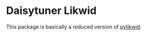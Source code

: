 # Daisytuner Likwid

This package is basically a reduced version of [pylikwid](https://github.com/RRZE-HPC/pylikwid).
